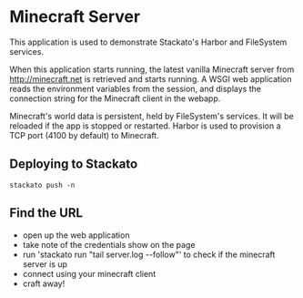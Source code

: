 # Minecraft Server

This application is used to demonstrate Stackato's Harbor and FileSystem services.

When this application starts running, the latest vanilla Minecraft server from http://minecraft.net is retrieved and starts running. A WSGI web application reads the environment variables from the session, and displays the connection string for the Minecraft client in the webapp.

Minecraft's world data is persistent, held by FileSystem's services. It will be reloaded if the app is stopped or restarted. Harbor is used to provision a TCP port (4100 by default) to Minecraft.

## Deploying to Stackato

    stackato push -n

## Find the URL

 * open up the web application
 * take note of the credentials show on the page
 * run 'stackato run "tail server.log --follow"' to check if the minecraft server is up
 * connect using your minecraft client
 * craft away!
